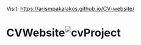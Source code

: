 Visit: https://arismpakalakos.github.io/CV-website/

# CVWebsite![cvProject](https://github.com/ArisMpakalakos/CV-website/assets/97790385/e20a755d-8a61-48b8-970b-8b79224f411c)

